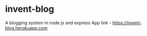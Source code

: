 # invent-blog
A blogging system in node js and express
App link - https://invent-blog.herokuapp.com
